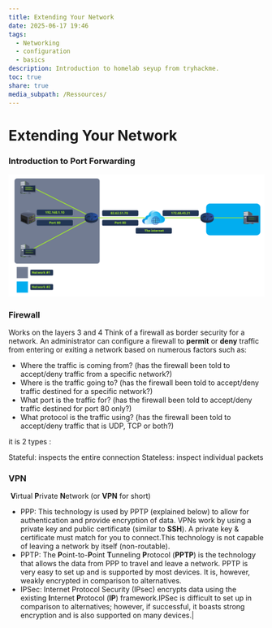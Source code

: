 ```yaml
---
title: Extending Your Network
date: 2025-06-17 19:46
tags:
  - Networking
  - configuration
  - basics
description: Introduction to homelab seyup from tryhackme.
toc: true
share: true
media_subpath: /Ressources/
---
```


# Extending Your Network

### Introduction to Port Forwarding

![Portfwd](/Ressources/eb63570eb9f31d26ebd8207ec08058bc.svg)

### Firewall 
Works on the layers 3 and 4
Think of a firewall as border security for a network. An administrator can configure a firewall to **permit** or **deny** traffic from entering or exiting a network based on numerous factors such as:

- Where the traffic is coming from? (has the firewall been told to accept/deny traffic from a specific network?)
- Where is the traffic going to? (has the firewall been told to accept/deny traffic destined for a specific network?)
- What port is the traffic for? (has the firewall been told to accept/deny traffic destined for port 80 only?)
- What protocol is the traffic using? (has the firewall been told to accept/deny traffic that is UDP, TCP or both?)

it is 2 types : 

Stateful: inspects the entire connection
Stateless: inspect individual packets

### VPN
 **V**irtual **P**rivate **N**etwork (or **VPN** for short)

* PPP:  This technology is used by PPTP (explained below) to allow for authentication and provide encryption of data. VPNs work by using a private key and public certificate (similar to **SSH**). A private key & certificate must match for you to connect.This technology is not capable of leaving a network by itself (non-routable).
* PPTP: The **P**oint-to-**P**oint **T**unneling **P**rotocol (**PPTP**) is the technology that allows the data from PPP to travel and leave a network. PPTP is very easy to set up and is supported by most devices. It is, however, weakly encrypted in comparison to alternatives.
* IPSec: Internet Protocol Security (IPsec) encrypts data using the existing **I**nternet **P**rotocol (**IP**) framework.IPSec is difficult to set up in comparison to alternatives; however, if successful, it boasts strong encryption and is also supported on many devices.|
